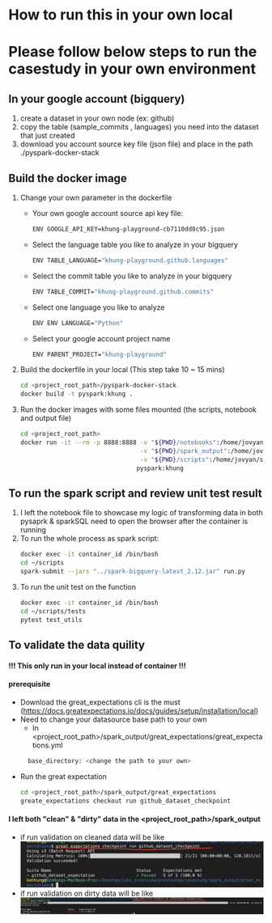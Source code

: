 # How to run this in your own local
# Please follow below steps to run the casestudy in your own environment

##  __In your google account (bigquery)__
1. create a dataset in your own node (ex: github)
2. copy the table (sample_commits , languages) you need into the dataset that just created 
3. download you account source key file (json file) and place in the path ./pyspark-docker-stack

##  __Build the docker image__

1. Change your own parameter in the dockerfile
    - Your own google account source api key file:
        ```sh
        ENV GOOGLE_API_KEY=khung-playground-cb7110dd8c95.json
        ```
    - Select the language table you like to analyze in your bigquery
         ```sh
        ENV TABLE_LANGUAGE="khung-playground.github.languages"
        ```
    - Select the commit table you like to analyze in your bigquery
        ```sh
        ENV TABLE_COMMIT="khung-playground.github.commits"
        ```
    - Select one language you like to analyze
         ```sh
        ENV ENV LANGUAGE="Python"
        ```
    - Select your google account project name
         ```sh
        ENV PARENT_PROJECT="khung-playground"
        ```
2.  Build the dockerfile in your local (This step take 10 ~ 15 mins)
    ```sh
    cd <project_root_path>/pyspark-docker-stack
    docker build -t pyspark:khung . 
    ```
    
3. Run the docker images with some files mounted (the scripts, notebook and output file)
    ```sh
    cd <project_root_path>
    docker run -it --rm -p 8888:8888 -v "${PWD}/notebooks":/home/jovyan/work \
                                     -v "${PWD}/spark_output":/home/jovyan/spark_output \
                                     -v "${PWD}/scripts":/home/jovyan/scripts \
                                    pyspark:khung
    ```


## __To run the spark script and review unit test result__

1. I left the notebook file to showcase my logic of transforming data in both pysaprk & sparkSQL need to open the browser after the container is running
2. To run the whole process as spark script:
    ```sh
    docker exec -it container_id /bin/bash
    cd ~/scripts
    spark-submit --jars "../spark-bigquery-latest_2.12.jar" run.py
    ```
3. To run the unit test on the function
      ```sh
      docker exec -it container_id /bin/bash
      cd ~/scripts/tests
      pytest test_utils
      ```

## __To validate the data quility__
#### !!! This only run in your local instead of container !!!
#### prerequisite
- Download the great_expectations cli is the must (https://docs.greatexpectations.io/docs/guides/setup/installation/local)
- Need to change your datasource base path to your own
    - In <project_root_path>/spark_output/great_expectations/great_expectations.yml
    ```sh
      base_directory: <change the path to your own>
    ```
- Run the great expectation
  ```sh
  cd <project_root_path>/spark_output/great_expectations
  greate_expectations checkout run github_dataset_checkpoint
  ```
 
 #### I left both "clean" & "dirty" data in the <project_root_path>/spark_output
- if run validation on cleaned data will be like
![Alt text](passed.png "passed")
- if run validation on dirty data will be like
![Alt text](failed.png "failed")
